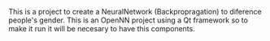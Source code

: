 This is a project to create a NeuralNetwork (Backpropragation) to diference people's gender. This is an OpenNN project using a Qt framework so to make it run it will be necesary to have this components. 
